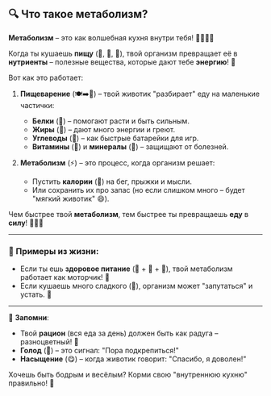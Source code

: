 ## 🔍 Что такое **метаболизм**?  

**Метаболизм** – это как волшебная кухня внутри тебя! 👩‍🍳👨‍🍳  

Когда ты кушаешь **пищу** (🍎, 🥕, 🍗), твой организм превращает её в **нутриенты** – полезные вещества, которые дают тебе **энергию**! 💪  

Вот как это работает:  
1. **Пищеварение** (🍽️➡️🧪) – твой животик "разбирает" еду на маленькие частички:  
   - **Белки** (🍗) – помогают расти и быть сильным.  
   - **Жиры** (🥑) – дают много энергии и греют.  
   - **Углеводы** (🍞) – как быстрые батарейки для игр.  
   - **Витамины** (🍊) и **минералы** (🥛) – защищают от болезней.  

2. **Метаболизм** (⚡) – это процесс, когда организм решает:  
   - Пустить **калории** (🔋) на бег, прыжки и мысли.  
   - Или сохранить их про запас (но если слишком много – будет "мягкий животик" 😄).  

Чем быстрее твой **метаболизм**, тем быстрее ты превращаешь **еду** в **силу**! 🏃‍♂️💨  

---  

### 🌟 Примеры из жизни:  
- Если ты ешь **здоровое питание** (🥗 + 🍎 + 🥦), твой метаболизм работает как моторчик! 🚀  
- Если кушаешь много сладкого (🍰), организм может "запутаться" и устать. 🐢  

---  

📌 **Запомни**:  
- Твой **рацион** (вся еда за день) должен быть как радуга – разноцветный! 🌈  
- **Голод** (🤤) – это сигнал: "Пора подкрепиться!"  
- **Насыщение** (😋) – когда животик говорит: "Спасибо, я доволен!"  

Хочешь быть бодрым и весёлым? Корми свою "внутреннюю кухню" правильно! 🎯  